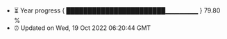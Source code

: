 - ⏳ Year progress { ███████████████████████▁▁▁▁▁▁▁ } 79.80 %
- ⏰ Updated on Wed, 19 Oct 2022 06:20:44 GMT

